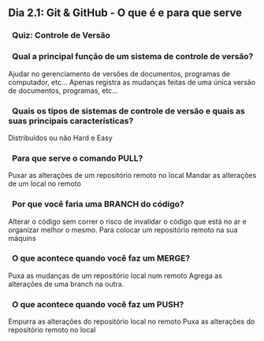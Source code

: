 ## Dia 2.1: Git & GitHub - O que é e para que serve <br>

### &nbsp; Quiz: Controle de Versão

### &nbsp; Qual a principal função de um sistema de controle de versão?

Ajudar no gerenciamento de versões de documentos, programas de computador, etc...
Apenas registra as mudanças feitas de uma única versão de documentos, programas, etc...

### &nbsp; Quais os tipos de sistemas de controle de versão e quais as suas principais características?

Distribuídos ou não
Hard e Easy

### &nbsp; Para que serve o comando PULL?

Puxar as alterações de um repositório remoto no local
Mandar as alterações de um local no remoto

### &nbsp; Por que você faria uma BRANCH do código?

Alterar o código sem correr o risco de invalidar o código que está no ar e organizar melhor o mesmo.
Para colocar um repositório remoto na sua máquins

### &nbsp; O que acontece quando você faz um MERGE?

Puxa as mudanças de um repositório local num remoto
Agrega as alterações de uma branch na outra.

### &nbsp; O que acontece quando você faz um PUSH?

Empurra as alterações do repositório local no remoto
Puxa as alterações do repositório remoto no local
